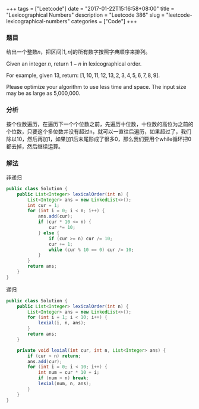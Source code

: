 +++
tags = ["Leetcode"]
date = "2017-01-22T15:16:58+08:00"
title = "Lexicographical Numbers"
description = "Leetcode 386"
slug = "leetcode-lexicographical-numbers"
categories = ["Code"]
+++

### 题目

给出一个整数$n$，把区间$[1,n]$的所有数字按照字典顺序来排列。

Given an integer $n$, return $1 - n$ in lexicographical order.

For example, given $13$, return: $[1,10,11,12,13,2,3,4,5,6,7,8,9]$.

Please optimize your algorithm to use less time and space. The input size may be as large as 5,000,000.

### 分析

按个位数遍历，在遍历下一个个位数之前，先遍历十位数，十位数的高位为之前的个位数，只要这个多位数并没有超过n，就可以一直往后遍历，如果超过了，我们除以10，然后再加1，如果加1后末尾形成了很多0，那么我们要用个while循环把0都去掉，然后继续运算。

### 解法

非递归

```java
public class Solution {
    public List<Integer> lexicalOrder(int n) {
        List<Integer> ans = new LinkedList<>();
        int cur = 1;
        for (int i = 0; i < n; i++) {
            ans.add(cur);
            if (cur * 10 <= n) {
                cur *= 10;
            } else {
                if (cur >= n) cur /= 10;
                cur += 1;
                while (cur % 10 == 0) cur /= 10;
            }
        }
        return ans;
    }
}
```

递归

```java
public class Solution {
    public List<Integer> lexicalOrder(int n) {
        List<Integer> ans = new LinkedList<>();
        for (int i = 1; i < 10; i++) {
            lexial(i, n, ans);
        }
        return ans;
    }

    private void lexial(int cur, int n, List<Integer> ans) {
        if (cur > n) return;
        ans.add(cur);
        for (int i = 0; i < 10; i++) {
            int num = cur * 10 + i;
            if (num > n) break;
            lexial(num, n, ans);
        }
    }
}
```